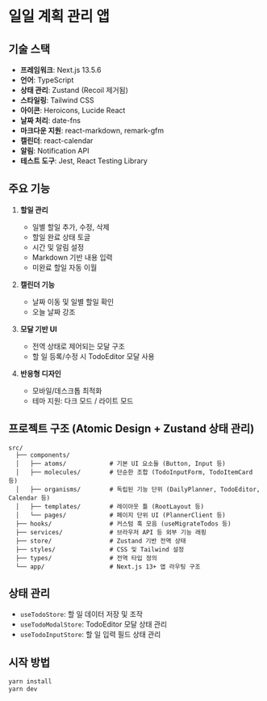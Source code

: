 # 일일 계획 관리 앱

## 기술 스택

- **프레임워크**: Next.js 13.5.6
- **언어**: TypeScript
- **상태 관리**: Zustand (Recoil 제거됨)
- **스타일링**: Tailwind CSS
- **아이콘**: Heroicons, Lucide React
- **날짜 처리**: date-fns
- **마크다운 지원**: react-markdown, remark-gfm
- **캘린더**: react-calendar
- **알림**: Notification API
- **테스트 도구**: Jest, React Testing Library

## 주요 기능

1. **할일 관리**
   - 일별 할일 추가, 수정, 삭제
   - 할일 완료 상태 토글
   - 시간 및 알림 설정
   - Markdown 기반 내용 입력
   - 미완료 할일 자동 이월

2. **캘린더 기능**
   - 날짜 이동 및 일별 할일 확인
   - 오늘 날짜 강조

3. **모달 기반 UI**
   - 전역 상태로 제어되는 모달 구조
   - 할 일 등록/수정 시 TodoEditor 모달 사용

4. **반응형 디자인**
   - 모바일/데스크톱 최적화
   - 테마 지원: 다크 모드 / 라이트 모드

## 프로젝트 구조 (Atomic Design + Zustand 상태 관리)

```
src/
  ├── components/
  │   ├── atoms/            # 기본 UI 요소들 (Button, Input 등)
  │   ├── molecules/        # 단순한 조합 (TodoInputForm, TodoItemCard 등)
  │   ├── organisms/        # 독립된 기능 단위 (DailyPlanner, TodoEditor, Calendar 등)
  │   ├── templates/        # 레이아웃 틀 (RootLayout 등)
  │   └── pages/            # 페이지 단위 UI (PlannerClient 등)
  ├── hooks/                # 커스텀 훅 모음 (useMigrateTodos 등)
  ├── services/             # 브라우저 API 등 외부 기능 래핑
  ├── store/                # Zustand 기반 전역 상태
  ├── styles/               # CSS 및 Tailwind 설정
  ├── types/                # 전역 타입 정의
  └── app/                  # Next.js 13+ 앱 라우팅 구조
```

## 상태 관리

- `useTodoStore`: 할 일 데이터 저장 및 조작
- `useTodoModalStore`: TodoEditor 모달 상태 관리
- `useTodoInputStore`: 할 일 입력 필드 상태 관리

## 시작 방법

```bash
yarn install
yarn dev
```

